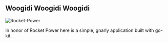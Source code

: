 Woogidi Woogidi Woogidi
---

![Rocket-Power](http://vignette2.wikia.nocookie.net/nickelodeon/images/7/7b/Rocket_Power_Group_Picture.jpg/revision/latest?cb=20120119220648)

In honor of Rocket Power here is a simple, gnarly application built with go-kit. 
